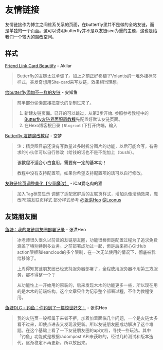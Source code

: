 # 友情链接

友情链接作为博主之间维系关系的页面，在butterfly里并不是做的全站友链，而是单独的一个页面。这可以说明butterfly并不是以友链seo为重的主题，这也是给我们一个较大的魔改空间。

## 样式

[Friend Link Card Beautify](https://akilar.top/posts/57291286/) - Akilar

> Butterfly的友链太过单调了。加上之前正好移植了Volantis的一堆外挂标签样式，突发奇想用Site-card来写友链，效果相当理想。

[给butterfly添加不一样的友链](https://blog.anheyu.com/posts/292d.html) - 安知鱼

> 前半部分偷懒直接把店长的复制过来了。
>
> 1. 新建友链页面。已开的可以跳过，从第2步开始.
>    参照参考教程中的[Butterfly友链界面配置教程](https://butterfly.js.org/posts/dc584b87/#友情鏈接)先配置好默认友链页面。
> 2. 在Hexo博客根目录 `[Blogroot]`下打开终端，输入

[Butterfly 友链魔改教程](https://kmar.top/posts/dc35a452/) - 空梦

> 注：精灵图目前还没有写数量过多时拆分图片的功能，以后可能会写，有需求的小伙伴可以自行修改（给钱的话也不是不能加上（bushi）。
>
> **该教程不适合小白食用，需要有一定的基本功！**
>
> 教程中没有支持配置项，如果你希望支持配置项的话可以自行修改。

[友联链接页调整美化【少量魔改】](https://meuicat.com/blog/42/#%E5%8F%8B%E8%81%94%E9%A1%B5%E8%B0%83%E6%95%B4) - iCat爱吃肉的猫

> 加入Tag标签显示
> 调整了适配宽屏后的友联页样式，增加头像滚动效果，魔改PE端友联页样式
> 部分样式参考 [@张洪Heo](https://blog.zhheo.com/) [@Leonus](https://blog.leonus.cn/)

## 友链朋友圈

[鱼塘：我的友链朋友圈部署记录](https://blog.zhheo.com/p/51d34920.html) - 张洪Heo

> 冰老师很久很久以前做的友链朋友圈，功能很棒但是配置过程为了追求免费涵盖了特别特别多业务。之前部署成功过一起，但是后来担心GitHub action限额和leancloud的多个限制，在一次无法使用的情况下，彻底被我给移除了。
>
> 上周得知友链朋友圈已经支持服务器部署了，全程使用服务器不用第三方服务，那不得整一个？
>
> 从功能性上一开始用的原装的，后来发现木木的功能更多一些，所以现在用的是木木的前端结构。这个文章只作为记录整个部署过程，不作为教程使用。

[鱼塘DLC - 钓鱼：你钓到了一篇惊世好文！](https://blog.zhheo.com/p/908df4e2.html) - 张洪Heo

> 我的友链页一般都属于来者不拒，加着加着面临几个问题，一个是友链太多看不过来，即使点进去又发现没更新。所以友链朋友圈成功解决了这个难题。在这个基础上看了一下友链朋友圈的api文档，寻找一些玩法。其中「钓鱼」功能就是根据radompost API来获取的，经过几轮测试和版本迭代，逐渐稳定不再更新，所以放出来。